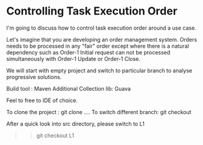 # Controlling Task Execution Order

I'm going to discuss how to control task execution order around a use case.

Let's imagine that you are developing an order management system. Orders needs to be processed in any "fair" order 
except where there is a natural dependency such as Order-1 Initial request can not be processed simultaneously 
with Order-1 Update or Order-1 Close.

We will start with empty project and switch to particular branch to analyse progressive solutions.

Build tool               : Maven
Additional Collection lib: Guava

Feel to free to IDE of choice.

To clone the project      : git clone ....
To switch different branch: git checkout <BRANCH>

After a quick look into src directory, please switch to L1
   >> git checkout L1

